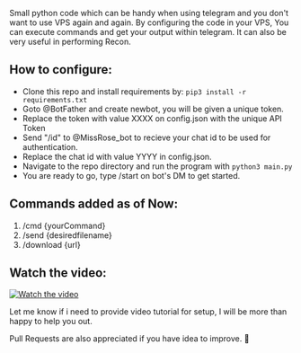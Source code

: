 Small python code which can be handy when using telegram and you don't want to use VPS again and again.
By configuring the code in your VPS,
You can execute commands and get your output within telegram.
It can also be very useful in performing Recon.

## How to configure:

- Clone this repo and install requirements by: `pip3 install -r requirements.txt`
- Goto @BotFather and create newbot, you will be given a unique token.
- Replace the token with value XXXX on config.json with the unique API Token
- Send "/id" to @MissRose_bot to recieve your chat id to be used for authentication.
- Replace the chat id with value YYYY in config.json.
- Navigate to the repo directory and run the program with `python3 main.py`
- You are ready to go, type /start on bot's DM to get started.

## Commands added as of Now:

1. /cmd {yourCommand}
2. /send {desiredfilename}
3. /download {url}

## Watch the video:

[![Watch the video](https://i.imgur.com/yotnyJZ.jpeg)](https://youtu.be/cpdY3bkFBuY)

Let me know if i need to provide video tutorial for setup, I will be more than happy to help you out.

Pull Requests are also appreciated if you have idea to improve. 🙂
